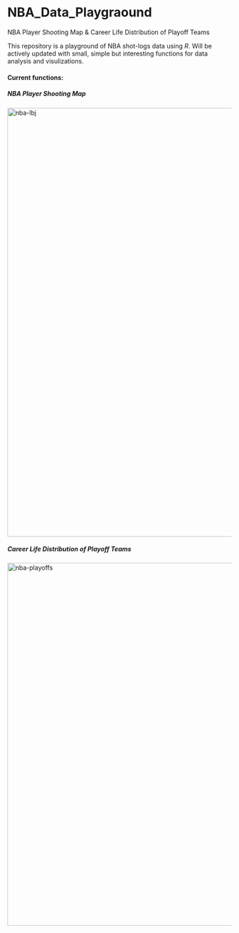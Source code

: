 # NBA_Data_Playgraound
NBA Player Shooting Map &amp; Career Life Distribution of Playoff Teams

This repository is a playground of NBA shot-logs data using *R*.
Will be actively updated with small, simple but interesting functions for data analysis and visulizations.

#### Current functions:

##### NBA Player Shooting Map
<img width="963" alt="nba-lbj" src="https://user-images.githubusercontent.com/32247330/61326599-2a449d80-a7e5-11e9-9b95-8f5306d69f2d.png">

##### Career Life Distribution of Playoff Teams
<img width="815" alt="nba-playoffs" src="https://user-images.githubusercontent.com/32247330/61326775-84ddf980-a7e5-11e9-8417-c568821543ac.png">
